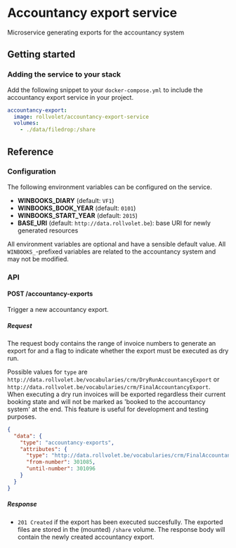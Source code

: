# Accountancy export service
Microservice generating exports for the accountancy system

## Getting started
### Adding the service to your stack
Add the following snippet to your `docker-compose.yml` to include the accountancy export service in your project.

```yml
accountancy-export:
  image: rollvolet/accountancy-export-service
  volumes:
    - ./data/filedrop:/share
```

## Reference
### Configuration
The following environment variables can be configured on the service. 

- **WINBOOKS_DIARY** (default: `VF1`)
- **WINBOOKS_BOOK_YEAR** (default: `0101`)
- **WINBOOKS_START_YEAR** (default: `2015`)
- **BASE_URI** (default: `http://data.rollvolet.be`): base URI for newly generated resources

All environment variables are optional and have a sensible default value. All `WINBOOKS_`-prefixed variables are related to the accountancy system and may not be modified.

### API
#### POST /accountancy-exports
Trigger a new accountancy export.

##### Request
The request body contains the range of invoice numbers to generate an export for and a flag to indicate whether the export must be executed as dry run.

Possible values for `type` are `http://data.rollvolet.be/vocabularies/crm/DryRunAccountancyExport` or `http://data.rollvolet.be/vocabularies/crm/FinalAccountancyExport`. When executing a dry run invoices will be exported regardless their current booking state and will not be marked as 'booked to the accountancy system' at the end. This feature is useful for development and testing purposes.

```json
{
  "data": {
    "type": "accountancy-exports",
    "attributes": {
      "type": "http://data.rollvolet.be/vocabularies/crm/FinalAccountancyExport",
      "from-number": 301085,
      "until-number": 301096
    }
  }
}
```

##### Response
- `201 Created` if the export has been executed succesfully. The exported files are stored in the (mounted) `/share` volume. The response body will contain the newly created accountancy export.

